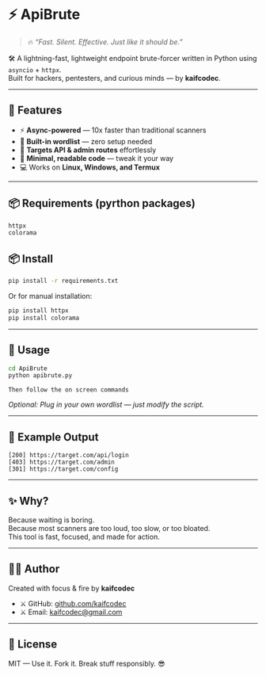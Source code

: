 # ⚡ ApiBrute

> 🔥 _“Fast. Silent. Effective. Just like it should be.”_  

🛠️ A lightning-fast, lightweight endpoint brute-forcer written in Python using `asyncio` + `httpx`.  
Built for hackers, pentesters, and curious minds — by **kaifcodec**.

---

## 🚀 Features

- ⚡ **Async-powered** — 10x faster than traditional scanners  
- 📂 **Built-in wordlist** — zero setup needed  
- 🎯 **Targets API & admin routes** effortlessly  
- 🧠 **Minimal, readable code** — tweak it your way  
- 💻 Works on **Linux, Windows, and Termux**

---
## 📦 Requirements (pyrthon packages)
```bash
httpx
colorama
```

## 📦 Install

```bash
pip install -r requirements.txt
```
Or for manual installation:

```bash
pip install httpx
pip install colorama

```
---

## 🔧 Usage

```bash
cd ApiBrute
python apibrute.py 
```
`Then follow the on screen commands`

_Optional: Plug in your own wordlist — just modify the script._

---

## 🐍 Example Output

```
[200] https://target.com/api/login
[403] https://target.com/admin
[301] https://target.com/config
```

---

## ✨ Why?

Because waiting is boring.  
Because most scanners are too loud, too slow, or too bloated.  
This tool is fast, focused, and made for action.

---

## 👨‍💻 Author

Created with focus & fire by **kaifcodec**  
- ⚔️ GitHub: [github.com/kaifcodec](https://github.com/kaifcodec)
- ⚔️ Email: kaifcodec@gmail.com
---

## 📜 License

MIT — Use it. Fork it. Break stuff responsibly. 😎
